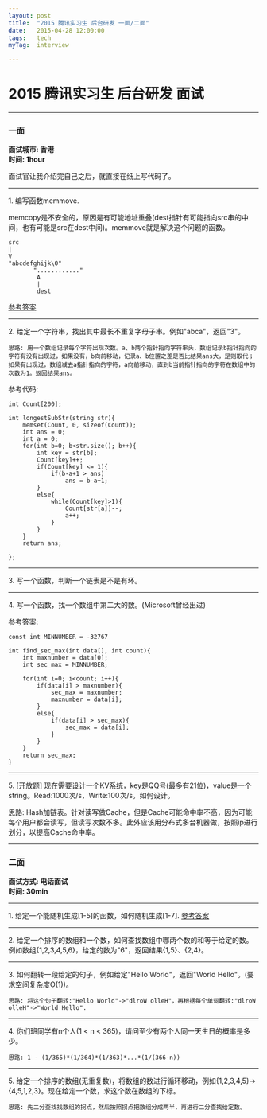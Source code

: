```yaml
---
layout: post
title:  "2015 腾讯实习生 后台研发 一面/二面"
date:   2015-04-28 12:00:00
tags:	tech
myTag:	interview

---
```


# 2015 腾讯实习生 后台研发 面试

--------------------------------

### 一面

**面试城市: 香港**  
**时间: 1hour**

面试官让我介绍完自己之后，就直接在纸上写代码了。

--------------------------------

1\. 编写函数memmove.

memcopy是不安全的，原因是有可能地址重叠(dest指针有可能指向src串的中间，也有可能是src在dest中间)。memmove就是解决这个问题的函数。

	src
	|
	V
	"abcdefghijk\0"
		   "............"
			A
			|
			dest

[参考答案](http://edlinlink.github.io/2015_Baidu_Software_Develop_Engineer.html)

-----------------------------------

2\. 给定一个字符串，找出其中最长不重复字母子串。例如"abca"，返回"3"。

	思路: 用一个数组记录每个字符出现次数。a、b两个指针指向字符串头，数组记录b指针指向的字符有没有出现过，如果没有，b向前移动，记录a、b位置之差是否比结果ans大，是则取代；如果有出现过，数组减去a指针指向的字符，a向前移动，直到b当前指针指向的字符在数组中的次数为1。返回结果ans。

参考代码:
	
	int Count[200];

	int longestSubStr(string str){
		memset(Count, 0, sizeof(Count));
		int ans = 0;
		int a = 0;
		for(int b=0; b<str.size(); b++){
			int key = str[b];
			Count[key]++;
			if(Count[key] <= 1){
				if(b-a+1 > ans)
					ans = b-a+1;
			}
			else{
				while(Count[key]>1){
					Count[str[a]]--;
					a++;
				}
			}
		}
		return ans;
		
	};

---------------------------------------------------

3\. 写一个函数，判断一个链表是不是有环。

---------------------------------------------------

4\. 写一个函数，找一个数组中第二大的数。(Microsoft曾经出过)

参考答案:

	const int MINNUMBER = -32767

	int find_sec_max(int data[], int count){
		int maxnumber = data[0];
		int sec_max = MINNUMBER;

		for(int i=0; i<count; i++){
			if(data[i] > maxnumber){
				sec_max = maxnumber;
				maxnumber = data[i];
			}
			else{
				if(data[i] > sec_max){
					sec_max = data[i];
				}
			}
		}
		return sec_max;
	}


---------------------------------------------------

5\. [开放题] 现在需要设计一个KV系统，key是QQ号(最多有21位)，value是一个string。Read:1000次/s，Write:100次/s。如何设计。

思路: Hash加链表。针对读写做Cache，但是Cache可能命中率不高，因为可能每个用户都会读写，但读写次数不多。此外应该用分布式多台机器做，按照ip进行划分，以提高Cache命中率。

---------------------------------------------------

### 二面

**面试方式: 电话面试**  
**时间: 30min**

----------------------------------------------------

1\. 给定一个能随机生成[1-5]的函数，如何随机生成[1-7]. [参考答案](http://stackoverflow.com/questions/137783/expand-a-random-range-from-1-5-to-1-7)

---------------------------------------------------

2\. 给定一个排序的数组和一个数，如何查找数组中哪两个数的和等于给定的数。例如数组{1,2,3,4,5,6}，给定的数为"6"，返回结果{1,5}、{2,4}。

---------------------------------------------------

3\. 如何翻转一段给定的句子，例如给定"Hello World"，返回"World Hello"。(要求空间复杂度O(1))。

	思路: 将这个句子翻转:"Hello World"->"dlroW olleH"，再根据每个单词翻转:"dlroW olleH"->"World Hello".

---------------------------------------------------

4\. 你们班同学有n个人(1 < n < 365)，请问至少有两个人同一天生日的概率是多少。

	思路: 1 - (1/365)*(1/364)*(1/363)*...*(1/(366-n))

---------------------------------------------------

5\. 给定一个排序的数组(无重复数)，将数组的数进行循环移动，例如{1,2,3,4,5}->{4,5,1,2,3}。现在给定一个数，求这个数在数组的下标。

	思路: 先二分查找找数组的拐点，然后按照拐点把数组分成两半，再进行二分查找给定数。

	


